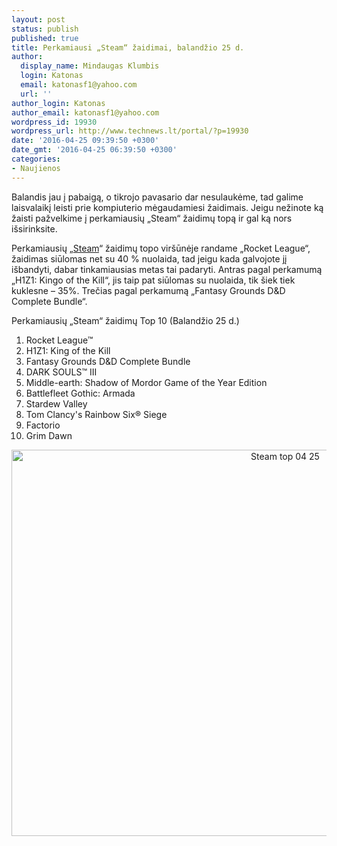 ```yaml
---
layout: post
status: publish
published: true
title: Perkamiausi „Steam“ žaidimai, balandžio 25 d.
author:
  display_name: Mindaugas Klumbis
  login: Katonas
  email: katonasf1@yahoo.com
  url: ''
author_login: Katonas
author_email: katonasf1@yahoo.com
wordpress_id: 19930
wordpress_url: http://www.technews.lt/portal/?p=19930
date: '2016-04-25 09:39:50 +0300'
date_gmt: '2016-04-25 06:39:50 +0300'
categories:
- Naujienos
---
```

<p>Balandis jau į pabaigą, o tikrojo pavasario dar nesulaukėme, tad galime laisvalaikį leisti prie kompiuterio mėgaudamiesi žaidimais. Jeigu nežinote ką žaisti pažvelkime į perkamiausių „Steam“ žaidimų topą ir gal ką nors išsirinksite.</p>
<p>Perkamiausių „<a href="http://store.steampowered.com/search/?filter=topsellers" target="_blank">Steam</a>“ žaidimų topo viršūnėje randame „Rocket League“, žaidimas siūlomas net su 40 % nuolaida, tad jeigu kada galvojote jį išbandyti, dabar tinkamiausias metas tai padaryti. Antras pagal perkamumą „H1Z1: Kingo of the Kill“, jis taip pat siūlomas su nuolaida, tik šiek tiek kuklesne – 35%. Trečias pagal perkamumą „Fantasy Grounds D&amp;D Complete Bundle“.</p>
<p>Perkamiausių „Steam“ žaidimų Top 10 (Balandžio 25 d.)</p>
<ol>
<li>Rocket League™</li>
<li>H1Z1: King of the Kill</li>
<li>Fantasy Grounds D&amp;D Complete Bundle</li>
<li>DARK SOULS™ III</li>
<li>Middle-earth: Shadow of Mordor Game of the Year Edition</li>
<li>Battlefleet Gothic: Armada</li>
<li>Stardew Valley</li>
<li>Tom Clancy's Rainbow Six® Siege</li>
<li>Factorio</li>
<li>Grim Dawn</li>
</ol>
<p style="text-align: center"><a href="http://store.steampowered.com/search/?filter=topsellers"><img class="alignnone wp-image-19932 size-full" src="http://www.technews.lt/portal/wp-content/uploads/2016/04/Steam-top-04-25.jpg" alt="Steam top 04 25" width="860" height="618" /></a></p>
